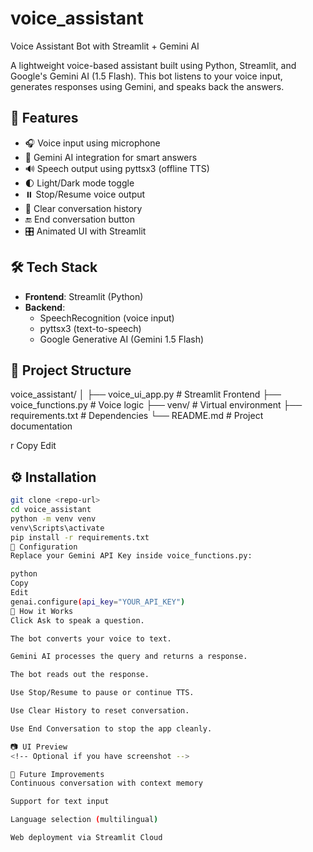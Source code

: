 # voice_assistant
Voice Assistant Bot with Streamlit + Gemini AI

A lightweight voice-based assistant built using Python, Streamlit, and Google's Gemini AI (1.5 Flash). This bot listens to your voice input, generates responses using Gemini, and speaks back the answers.

## 🚀 Features

- 🎧 Voice input using microphone
- 🤖 Gemini AI integration for smart answers
- 🔊 Speech output using pyttsx3 (offline TTS)
- 🌓 Light/Dark mode toggle
- ⏸️ Stop/Resume voice output
- 🧹 Clear conversation history
- 🔚 End conversation button
- 🎛️ Animated UI with Streamlit

## 🛠️ Tech Stack

- **Frontend**: Streamlit (Python)
- **Backend**:
  - SpeechRecognition (voice input)
  - pyttsx3 (text-to-speech)
  - Google Generative AI (Gemini 1.5 Flash)

## 📁 Project Structure

voice_assistant/
│
├── voice_ui_app.py # Streamlit Frontend
├── voice_functions.py # Voice logic
├── venv/ # Virtual environment
├── requirements.txt # Dependencies
└── README.md # Project documentation

r
Copy
Edit

## ⚙️ Installation

```bash
git clone <repo-url>
cd voice_assistant
python -m venv venv
venv\Scripts\activate
pip install -r requirements.txt
🔑 Configuration
Replace your Gemini API Key inside voice_functions.py:

python
Copy
Edit
genai.configure(api_key="YOUR_API_KEY")
🧠 How it Works
Click Ask to speak a question.

The bot converts your voice to text.

Gemini AI processes the query and returns a response.

The bot reads out the response.

Use Stop/Resume to pause or continue TTS.

Use Clear History to reset conversation.

Use End Conversation to stop the app cleanly.

📷 UI Preview
<!-- Optional if you have screenshot -->

📌 Future Improvements
Continuous conversation with context memory

Support for text input

Language selection (multilingual)

Web deployment via Streamlit Cloud
